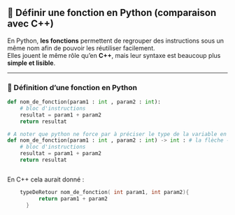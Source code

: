 ## 🧠 Définir une fonction en Python (comparaison avec C++)

En Python, **les fonctions** permettent de regrouper des instructions sous un même nom afin de pouvoir les réutiliser facilement.  
Elles jouent le même rôle qu’en **C++**, mais leur syntaxe est beaucoup plus **simple et lisible**.

---

### 🔹 Définition d’une fonction en Python

```python
def nom_de_fonction(param1 : int , param2 : int):
    # bloc d'instructions
    resultat = param1 + param2
    return resultat

# A noter que python ne force par à préciser le type de la variable en retour, mais si vous souhaitez quand même l'indiquez cela se fait ainsi :
def nom_de_fonction(param1 : int , param2 : int) -> int : # la flèche -> Type précise le type de la variable du résultat
    # bloc d'instructions
    resultat = param1 + param2
    return resultat



```

En C++ cela aurait donné : <br>

```cpp
    typeDeRetour nom_de_fonction( int param1, int param2){
          return param1 + param2
      }
 ```
